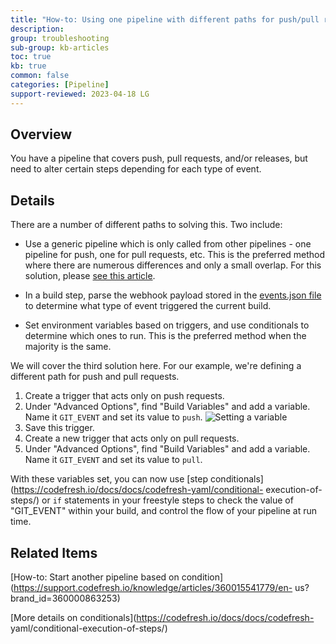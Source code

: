 ```yaml
---
title: "How-to: Using one pipeline with different paths for push/pull requests/release"
description: 
group: troubleshooting
sub-group: kb-articles
toc: true
kb: true
common: false
categories: [Pipeline]
support-reviewed: 2023-04-18 LG
---
```


## Overview

You have a pipeline that covers push, pull requests, and/or releases, but need
to alter certain steps depending for each type of event.

## Details

There are a number of different paths to solving this. Two include:

  * Use a generic pipeline which is only called from other pipelines - one pipeline for push, one for pull requests, etc. This is the preferred method where there are numerous differences and only a small overlap. For this solution, please [see this article](https://support.codefresh.io/knowledge/articles/360015541779/en-us?brand_id=360000863253).

  * In a build step, parse the webhook payload stored in the [events.json file](https://codefresh.io/docs/docs/configure-ci-cd-pipeline/triggers/git-triggers/#accessing-directly-the-webhook-content-of-the-trigger) to determine what type of event triggered the current build.
  * Set environment variables based on triggers, and use conditionals to determine which ones to run. This is the preferred method when the majority is the same.

We will cover the third solution here. For our example, we're defining a
different path for push and pull requests.

  1. Create a trigger that acts only on push requests.
  2. Under "Advanced Options", find "Build Variables" and add a variable. Name it `GIT_EVENT` and set its value to `push`. ![Setting a variable](https://support.codefresh.io/hc/article_attachments/360016048520/set-variable.png)
  3. Save this trigger.
  4. Create a new trigger that acts only on pull requests.
  5. Under "Advanced Options", find "Build Variables" and add a variable. Name it `GIT_EVENT` and set its value to `pull`.

With these variables set, you can now use [step
conditionals](https://codefresh.io/docs/docs/codefresh-yaml/conditional-
execution-of-steps/) or `if` statements in your freestyle steps to check the
value of "GIT_EVENT" within your build, and control the flow of your pipeline
at run time.

## Related Items

[How-to: Start another pipeline based on
condition](https://support.codefresh.io/knowledge/articles/360015541779/en-
us?brand_id=360000863253)

[More details on conditionals](https://codefresh.io/docs/docs/codefresh-
yaml/conditional-execution-of-steps/)

